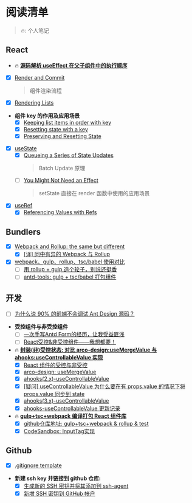 # 阅读清单

> 🔥: 个人笔记

## React

- 🔥 **[源码解析 useEffect 在父子组件中的执行顺序](https://github.com/jtwang7/mind-palace/blob/main/notes/%5BReact%E6%BA%90%E7%A0%81%5D%20%E6%BA%90%E7%A0%81%E8%A7%A3%E6%9E%90%20useEffect%20%E5%9C%A8%E7%88%B6%E5%AD%90%E7%BB%84%E4%BB%B6%E4%B8%AD%E7%9A%84%E6%89%A7%E8%A1%8C%E9%A1%BA%E5%BA%8F/README.md)**

- [x] [Render and Commit](https://react.dev/learn/render-and-commit)
  > 组件渲染流程
- [x] [Rendering Lists](https://react.dev/learn/rendering-lists#rules-of-keys)
- **组件 key 的作用及应用场景**
  - [x] [Keeping list items in order with key](https://react.dev/learn/rendering-lists#keeping-list-items-in-order-with-key)
  - [x] [Resetting state with a key](https://react.dev/reference/react/useState#resetting-state-with-a-key)
  - [x] [Preserving and Resetting State](https://react.dev/learn/preserving-and-resetting-state)
- [x] [useState](https://react.dev/reference/react/useState#storing-information-from-previous-renders)
  - [x] [Queueing a Series of State Updates](https://react.dev/learn/queueing-a-series-of-state-updates)
    > Batch Update 原理
  - [ ] [You Might Not Need an Effect](https://react.dev/learn/you-might-not-need-an-effect)
    > setState 直接在 render 函数中使用的应用场景
- [x] [useRef](https://react.dev/reference/react/useRef)
  - [x] [Referencing Values with Refs](https://react.dev/learn/referencing-values-with-refs#differences-between-refs-and-state)

## Bundlers

- [x] [Webpack and Rollup: the same but different](https://medium.com/webpack/webpack-and-rollup-the-same-but-different-a41ad427058c)
  - [x] [[译] 同中有异的 Webpack 与 Rollup](https://juejin.cn/post/6844903473700405261)
- [x] [webpack、gulp、rollup、tsc/babel 使用对比](https://segmentfault.com/a/1190000037638760)
  - [ ] [用 rollup + gulp 造个轮子，别说还挺香](https://juejin.cn/post/7081998643657605127#heading-7)
  - [ ] [antd-tools: gulp + tsc/babel 打包组件](https://github.com/ant-design/antd-tools/blob/master/lib/gulpfile.js)

## 开发

- [ ] [为什么说 90% 的前端不会调试 Ant Design 源码？](https://juejin.cn/post/7158430758070140942)

- **受控组件与非受控组件**
  - [ ] [一次手写Antd Form的经历，让我受益匪浅](https://juejin.cn/post/7038099720400535582)
  - [ ] [React受控&非受控组件——我想都要！](https://juejin.cn/post/7051855761588092958)
  
- 🔥 **[封装(非)受控状态: 对比 arco-design:useMergeValue 与 ahooks:useControllableValue 实现](https://github.com/jtwang7/mind-palace/tree/main/notes/%5B%E9%98%85%E8%AF%BB%5D%20%E5%B0%81%E8%A3%85(%E9%9D%9E)%E5%8F%97%E6%8E%A7%E7%8A%B6%E6%80%81%3A%20%E5%AF%B9%E6%AF%94%20arco-design%3AuseMergeValue%20%E4%B8%8E%20ahooks%3AuseControllableValue%20%E5%AE%9E%E7%8E%B0)**
  - [x] [React 组件的受控与非受控](https://zhuanlan.zhihu.com/p/536322574)
  - [x] [arco-design: useMergeValue](https://github.com/arco-design/arco-design/blob/main/components/_util/hooks/useMergeValue.ts#L5)
  - [x] [ahooks(2.x)-useControllableValue](https://github.com/alibaba/hooks/blob/release/v2.x/packages/hooks/src/useControllableValue/index.ts)
  - [x] [[疑问] useControllableValue 为什么要在有 props.value 的情况下将 props.value 同步到 state](https://github.com/alibaba/hooks/issues/984)
  - [x] [ahooks(3.x)-useControllableValue](https://github.com/alibaba/hooks/blob/master/packages/hooks/src/useControllableValue/index.ts)
  - [x] [ahooks-useControllableValue 更新记录](https://github.com/alibaba/hooks/commit/d0ebab6923f09f172288dbb27cd8ffc2722647f8)

- 🔥 **[gulp+tsc+webpack 编译打包 React 组件库](https://github.com/jtwang7/mind-palace/tree/main/notes/%5B%E9%A1%B9%E7%9B%AE%5D%20gulp%2Btsc%2Bwebpack%20%E7%BC%96%E8%AF%91%E6%89%93%E5%8C%85%20React%20%E7%BB%84%E4%BB%B6%E5%BA%93)**
  - [x] [github仓库地址: gulp+tsc+webpack & rollup & test](https://github.com/jtwang7/gulp-ts-webpack-pack.git)
  - [x] [CodeSandbox: InputTag实现](https://codesandbox.io/s/inputtag-med39g)

## Github

- [x] [.gitignore template](https://github.com/github/gitignore/blob/main/Node.gitignore)
- **新建 ssh key 并链接到 github 仓库:**
  - [x] [生成新的 SSH 密钥并将其添加到 ssh-agent](https://docs.github.com/zh/authentication/connecting-to-github-with-ssh/generating-a-new-ssh-key-and-adding-it-to-the-ssh-agent)
  - [x] [新增 SSH 密钥到 GitHub 帐户](https://docs.github.com/zh/authentication/connecting-to-github-with-ssh/adding-a-new-ssh-key-to-your-github-account)
